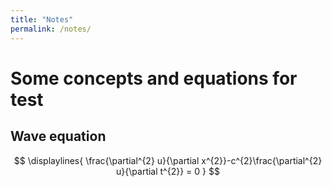 ```yaml
---
title: "Notes"
permalink: /notes/
---
```


# Some concepts and equations for test

## Wave equation

$$
\displaylines{
\frac{\partial^{2} u}{\partial x^{2}}-c^{2}\frac{\partial^{2} u}{\partial t^{2}} = 0 
}
$$
